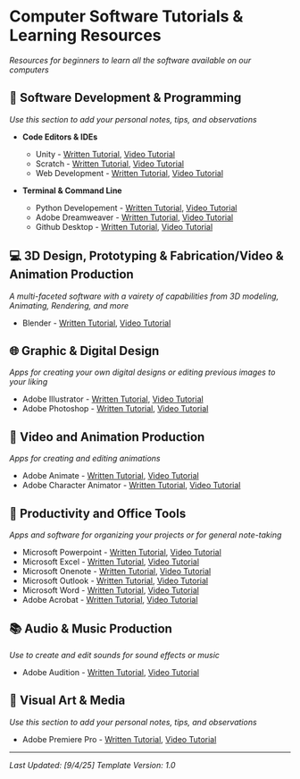# Computer Software Tutorials & Learning Resources
*Resources for beginners to learn all the software available on our computers*
## 🚀 Software Development & Programming 
*Use this section to add your personal notes, tips, and observations*

- **Code Editors & IDEs**
  - Unity - [Written Tutorial](), [Video Tutorial](https://youtu.be/XtQMytORBmM?si=rY9-zQX928Wls8fI)
  - Scratch - [Written Tutorial](), [Video Tutorial](https://www.sublimetext.com)
  - Web Development - [Written Tutorial](https://www.w3schools.com/html/html_basic.asp), [Video Tutorial](https://youtu.be/FQdaUv95mR8?si=bs4en_CilFCxfEiC)

- **Terminal & Command Line**
  - Python Developement - [Written Tutorial](https://www.w3schools.com/python/python_intro.asp), [Video Tutorial](https://youtu.be/fWjsdhR3z3c?si=nUtLT20GksRG_wxe)
  - Adobe Dreamweaver - [Written Tutorial](https://www.adobe.com/learn/dreamweaver), [Video Tutorial](https://youtu.be/p-qxxWHdfeg?si=sTlVrL7u24jeY-95) 
  - Github Desktop - [Written Tutorial](https://docs.github.com/en/desktop/overview/getting-started-with-github-desktop), [Video Tutorial](https://youtu.be/Oaj3RBIoGFc?si=EW_MWblXnMzKNLDP) 

## 💻 3D Design, Prototyping & Fabrication/Video & Animation Production 
*A multi-faceted software with a vairety of capabilities from 3D modeling, Animating, Rendering, and more*

- Blender - [Written Tutorial](https://drive.google.com/drive/folders/11oATx5qW3ZuJoyzFP0ei3oa2wuyjGSFC?usp=drive_link), [Video Tutorial](https://youtu.be/98FkRIbihyQ?si=17TvBalDiST5ocn0)

## 🌐 Graphic & Digital Design 
*Apps for creating your own digital designs or editing previous images to your liking*

  - Adobe Illustrator - [Written Tutorial](https://vectordiary.com/learn-adobe-illustrator/), [Video Tutorial](https://youtu.be/n_-ygXZUq3U?si=5oiazBJoKUHd0oGR)
  - Adobe Photoshop - [Written Tutorial](https://www.adobe.com/learn/photoshop), [Video Tutorial](https://youtu.be/qwNbjGyhZ48?si=XIf8XOHTsG3tw1JG)

## 🐧 Video and Animation Production
*Apps for creating and editing animations*

  - Adobe Animate - [Written Tutorial](https://helpx.adobe.com/animate/using/animation-basics.html), [Video Tutorial](https://youtu.be/0itiuHreY3A?si=etX7KnwhTuZWpDG0)
  - Adobe Character Animator - [Written Tutorial](https://www.adobe.com/learn/adobe-character-animator/web/add-physics-to-character-scene), [Video Tutorial](https://youtu.be/G9DkEIYJ2lo?si=lFYO1_5MRRPNfSij)

## 🎯 Productivity and Office Tools 
*Apps and software for organizing your projects or for general note-taking*

  - Microsoft Powerpoint - [Written Tutorial](https://support.microsoft.com/en-us/office/create-a-presentation-in-powerpoint-422250f8-5721-4cea-92cc-202fa7b89617), [Video Tutorial](https://youtu.be/l5Ij7nUy9UQ?si=MLVez4UsEzxbcNuu)
  - Microsoft Excel - [Written Tutorial](https://youtu.be/l5Ij7nUy9UQ?si=MLVez4UsEzxbcNuu), [Video Tutorial](https://youtu.be/LgXzzu68j7M?si=UbJlIU2RNaWfo0hL)
  - Microsoft Onenote - [Written Tutorial](https://support.microsoft.com/en-us/office/start-using-onenote-6f4d0683-9b32-4467-9d38-76424d355673), [Video Tutorial](https://youtu.be/gO5Hk3hNrkU?si=hnVaOCSOpBqIqakg)
  - Microsoft Outlook - [Written Tutorial](https://support.microsoft.com/en-us/office/outlook-training-8a5b816d-9052-4190-a5eb-494512343cca), [Video Tutorial](https://youtu.be/rnnDyU9hgRM?si=JwO1XtipGRq8-b7n)
  - Microsoft Word - [Written Tutorial](https://edu.gcfglobal.org/en/word/#), [Video Tutorial](https://youtu.be/5Im87VPQZ_0?si=c8u89YaFAf9ZKyQH)
  - Adobe Acrobat - [Written Tutorial](https://www.adobe.com/learn/acrobat), [Video Tutorial](https://youtu.be/nzRswX0YDg0?si=xDksB4ucsnMS5l1O)

## 📚 Audio & Music Production 
*Use to create and edit sounds for sound effects or music*

   - Adobe Audition - [Written Tutorial](https://www.adobe.com/learn/audition), [Video Tutorial](https://www.youtube.com/watch?v=qjObRLYZMW8)

## 📝 Visual Art & Media 
*Use this section to add your personal notes, tips, and observations*

   - Adobe Premiere Pro - [Written Tutorial](https://www.adobe.com/learn/premiere-pro), [Video Tutorial](https://youtu.be/yO52Tx60Keg?si=EqjKqsF-96b70v9y)
---

*Last Updated: [9/4/25]*
*Template Version: 1.0*